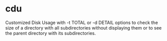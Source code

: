 # cdu
Customized Disk Usage with -t TOTAL or -d  DETAIL options to check the size of a directory with all subdirectories without displaying them or to see the parent directory with its subdirectories.
